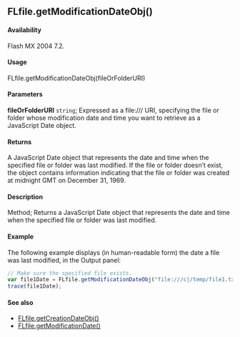 ## FLfile.getModificationDateObj()

#### Availability

Flash MX 2004 7.2.

#### Usage

FLfile.getModificationDateObj(fileOrFolderURI)

#### Parameters

**fileOrFolderURI** `string`; Expressed as a file:/// URI, specifying the file or folder whose modification date and time you want to retrieve as a JavaScript Date object.

#### Returns

A JavaScript Date object that represents the date and time when the specified file or folder was last modified. If the file or folder doesn’t exist, the object contains information indicating that the file or folder was created at midnight GMT on December 31, 1969.

#### Description

Method; Returns a JavaScript Date object that represents the date and time when the specified file or folder was last modified.

#### Example

The following example displays (in human-readable form) the date a file was last modified, in the Output panel:

```javascript
// Make sure the specified file exists.
var file1Date = FLfile.getModificationDateObj("file:///c|/temp/file1.txt");
trace(file1Date);
```

#### See also

- [FLfile.getCreationDateObj()](../FLfile_object/FLfile5.md)
- [FLfile.getModificationDate()](../FLfile_object/FLfile6.md)
